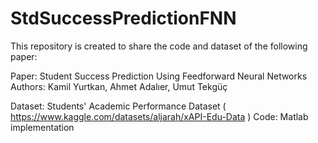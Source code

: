 # StdSuccessPredictionFNN

This repository is created to share the code and dataset of the following paper:

Paper: Student Success Prediction Using Feedforward Neural Networks
Authors: Kamil Yurtkan, Ahmet Adalıer, Umut Tekgüç

Dataset: Students' Academic Performance Dataset ( https://www.kaggle.com/datasets/aljarah/xAPI-Edu-Data )
Code: Matlab implementation
